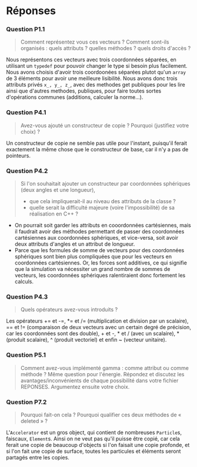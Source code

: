 # Réponses

### Question P1.1

> Comment représentez vous ces vecteurs ? Comment sont-ils organisés : quels attributs ? quelles méthodes ? quels droits d'accès ?

Nous représentons ces vecteurs avec trois coordonnées séparées, en utilisant un `typedef` pour pouvoir changer le type
si besoin plus facilement. Nous avons choisis d'avoir trois coordoonées séparées plutot qu'un `array` de 3 éléments
 pour avoir une meilleure lisibilité.
 Nous avons donc trois attributs privés `x_, y_, z_`, avec des methodes get publiques pour les lire
ainsi que d'autres methodes, publiques, pour faire toutes sortes d'opérations communes (additions, calculer la norme...).

### Question P4.1
> Avez-vous ajouté un constructeur de copie ? Pourquoi (justifiez votre choix) ?

Un constructeur de copie ne semble pas utile pour l'instant, puisqu'il ferait exactement la même chose que le constructeur de base,
car il n'y a pas de pointeurs.

### Question P4.2
> Si l'on souhaitait ajouter un constructeur par coordonnées sphériques (deux angles et une longueur),
>    - que cela impliquerait-il au niveau des attributs de la classe ?
>    - quelle serait la difficulté majeure (voire l'impossibilité) de sa réalisation en C++ ?

- On pourrait soit garder les attributs en cooordonnées cartésiennes, mais il faudrait
avoir des méthodes permettant de passer des coordonnées cartésiennes aux coordonnées sphériques, et vice-versa, soit
avoir deux attributs d'angles et un attribut de longueur.
- Parce que les formules de somme de vecteurs pour des coordonnées sphériques sont bien plus compliquées que pour les
vecteurs en coordonnées cartésiennes. Or, les forces sont additives, ce qui signifie que la simulation va nécessiter un
grand nombre de sommes de vecteurs, les coordonnées sphériques ralentiraient donc fortement les calculs.

### Question P4.3
> Quels opérateurs avez-vous introduits ?

Les opérateurs += et -=, *= et /= (multiplication et division par un scalaire), == et !=  (comparaison de
deux vecteurs avec un certain degré de précision, car les coordonnées sont des double), +
 et -, * et / (avec un scalaire), * (produit scalaire), ^ (produit vectoriel) et enfin ~ (vecteur unitaire).


### Question P5.1
> Comment avez-vous implémenté gamma : comme attribut ou comme méthode ? Même question pour l'énergie.
	Répondez et discutez les avantages/inconvénients de chaque possibilité dans votre fichier REPONSES. Argumentez ensuite votre choix.


### Question P7.2 
> Pourquoi fait-on cela ? Pourquoi qualifier ces deux méthodes de « deleted » ? 

L'`Accelerator` est un gros object, qui contient de nombreuses `Particle`s, 
faiscaux, `Element`s. Ainsi on ne veut pas qu'il puisse être copié, 
car cela ferait une copie de beaucoup d'objects si l'on faisait une copie 
profonde, et si l'on fait une copie de surface, toutes les particules et
éléments seront partagés entre les copies.